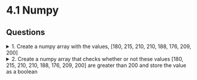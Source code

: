 # 4.1 Numpy

## Questions

<details><summary>1. Create a numpy array with the values, [180, 215, 210, 210, 188, 176, 209, 200]
</summary>
<p>

```python
import numpy as np

num = np.array([180, 215, 210, 210, 188, 176, 209, 200])
print(num)
```

</p>
</details>

<details><summary>2. Create a numpy array that checks whether or not these values [180, 215, 210, 210, 188, 176, 209, 200] are greater than 200 and store the value as a boolean</summary>
<p>

```python
import numpy as np

num = np.array([180, 215, 210, 210, 188, 176, 209, 200] > 200)
print(num)
```

</p>
</details>
